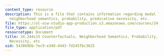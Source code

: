 ```yaml
---
content_type: resource
description: This is a file that contains information regarding modal logic counterfactuals,
  neighborhood semantics, probability, predicative necessity, etc.
file: https://ol-ocw-studio-app-production.s3.amazonaws.com/courses/24-244-modal-logic-spring-2015/543869bb7ec9e3484443fd245fbc3625_MIT24_244S15_Counterfact.pdf
file_type: application/pdf
resourcetype: Document
title: 24.244s15 Counterfactuals, Neighborhood Semantics, Probability, Predicative
  Necessity, etc
uid: 543869bb-7ec9-e348-4443-fd245fbc3625
---
```

